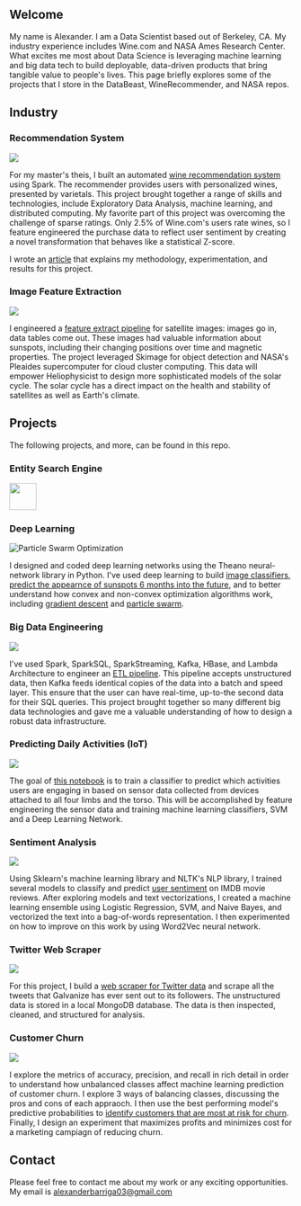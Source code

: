 ## Welcome
My name is Alexander. I am a Data Scientist based out of Berkeley, CA. My industry experience includes Wine.com and NASA Ames Research Center. What excites me most about Data Science is leveraging machine learning and big data tech to build deployable, data-driven products that bring tangible value to people's lives. This page briefly explores some of the projects that I store in the DataBeast, WineRecommender, and NASA repos. 


## Industry 

### Recommendation System
![](https://img.grouponcdn.com/coupons/mK4w3Pv4cen2UWmZ8bH76/wine_comHIRES-500x500/v1/t200x200.png)

For my master's theis, I built an automated [wine recommendation system](https://github.com/AlexanderPhysics/Wine_Recommender/blob/master/scripts/Spark_Recommender_Prototype.ipynb) using Spark. The recommender provides users with personalized wines, presented by varietals. This project brought together a range of skills and technologies, include Exploratory Data Analysis, machine learning, and distributed computing. My favorite part of this project was overcoming the challenge of sparse ratings. Only 2.5% of Wine.com's users rate wines, so I feature engineered the purchase data to reflect user sentiment by creating a novel transformation that behaves like a statistical Z-score. 

I wrote an [article](https://github.com/DataBeast03/Wine_Recommender/blob/master/Capstone_Paper_Alexander.pdf) that explains my methodology, experimentation, and results for this project. 



### Image Feature Extraction
![](http://www.cleantechinstitute.org/Images/NASA%20Ames-Cleantech%20Institute.jpg)

I engineered a [feature extract pipeline](https://github.com/AlexanderPhysics/NASA/blob/master/image_scripts/Display_Notebook.ipynb) for satellite images: images go in, data tables come out. These images had valuable information about sunspots, including their changing positions over time and magnetic properties. The project leveraged Skimage for object detection and NASA's Pleaides supercomputer for cloud cluster computing. This data will empower Heliophysicist to design more sophisticated models of the solar cycle. The solar cycle has a direct impact on the health and stability of satellites as well as Earth's climate. 




## Projects
The following projects, and more, can be found in this repo. 


### Entity Search Engine


<img src="https://github.com/DataBeast03/DataBeast/blob/master/NYT_Articles/ScreenShot_dataViz.png" width="48">






### Deep Learning 
![Particle Swarm Optimization](http://www.itm.uni-stuttgart.de/research/pso_opt/bilder/pso.gif)

I designed and coded deep learning networks using the Theano neural-network library in Python. I've used deep learning to build [image classifiers](https://github.com/AlexanderPhysics/DataBeast/blob/master/DeepLearning/ImageRecognition/ImageRecogniton_CNN.ipynb), [predict the appearnce of sunspots 6 months into the future](https://github.com/AlexanderPhysics/DataBeast/blob/master/DeepLearning/TimeSeries/Long_Short_Term_Memory_(LSTM).ipynb), and to better understand how convex and non-convex optimization algorithms work, including [gradient descent](https://github.com/AlexanderPhysics/DataBeast/blob/master/DeepLearning/Optimization/High_Performance_Gradient_Descent.ipynb) and [particle swarm](https://github.com/AlexanderPhysics/DataBeast/blob/master/DeepLearning/Optimization/Global_Optimization.ipynb). 

### Big Data Engineering
![](https://s3-us-west-2.amazonaws.com/dsci6007/assets/fig2-1.png)

I've used Spark, SparkSQL, SparkStreaming, Kafka, HBase, and Lambda Architecture to engineer an [ETL pipeline](https://github.com/AlexanderPhysics/DataBeast/blob/master/DataEngineering/Batch_and_Serving_Layers.ipynb). This pipeline accepts unstructured data, then Kafka feeds identical copies of the data into a batch and speed layer. This ensure that the user can have real-time, up-to-the second data for their SQL queries. This project brought together so many different big data technologies and gave me a valuable understanding of how to design a robust data infrastructure. 

### Predicting Daily Activities (IoT)
![](http://www.lucas-blake.com/uploads/1250/internet-of-things-landscape__large.jpg)

The goal of [this notebook](https://github.com/DataBeast03/DataBeast/blob/master/MachineLearning/Predicting_Daily_Activities_IoT.ipynb) is to train a classifier to predict which activities users are engaging in based on sensor data collected from devices attached to all four limbs and the torso. This will be accomplished by feature engineering the sensor data and training machine learning classifiers, SVM and a Deep Learning Network. 


### Sentiment Analysis 
![](http://www.clarabridge.com/wp-content/uploads/2014/04/Sentiment.jpg)

Using Sklearn's machine learning library and NLTK's NLP library, I trained several models to classify and predict [user sentiment](https://github.com/AlexanderPhysics/DataBeast/blob/master/NaturalLanguageProcessing_NLP/Sentiment_Analysis_Feature_Engineering.ipynb) on IMDB movie reviews. After exploring models and text vectorizations, I created a machine learning ensemble using Logistic Regression, SVM, and Naive Bayes, and vectorized the text into a bag-of-words representation. I then experimented on how to improve on this work by using Word2Vec neural network. 


### Twitter Web Scraper
![](http://www.computerworld.dk/fil/143802/540?scale_up)

For this project, I build a [web scraper for Twitter data](https://github.com/AlexanderPhysics/DataBeast/blob/master/Twitter_Project/Twitter_Scrape_and_Analyze.ipynb) and scrape all the tweets that Galvanize has ever sent out to its followers. The unstructured data is stored in a local MongoDB database. The data is then inspected, cleaned, and structured for analysis.

### Customer Churn
![](http://blog.clientheartbeat.com/wp-content/uploads/2013/09/customer-churn.jpg)

I explore the metrics of accuracy, precision, and recall in rich detail in order to understand how unbalanced classes affect machine learning prediction of customer churn. I explore 3 ways of balancing classes, discussing the pros and cons of each appraoch. I then use the best performing model's predictive probabilities to [identify customers that are most at risk for churn](https://github.com/AlexanderPhysics/DataBeast/blob/master/Business/Churn_Problem.ipynb). Finally, I design an experiment that maximizes profits and minimizes cost for a marketing campiagn of reducing churn. 


## Contact
Please feel free to contact me about my work or any exciting opportunities. My email is alexanderbarriga03@gmail.com
